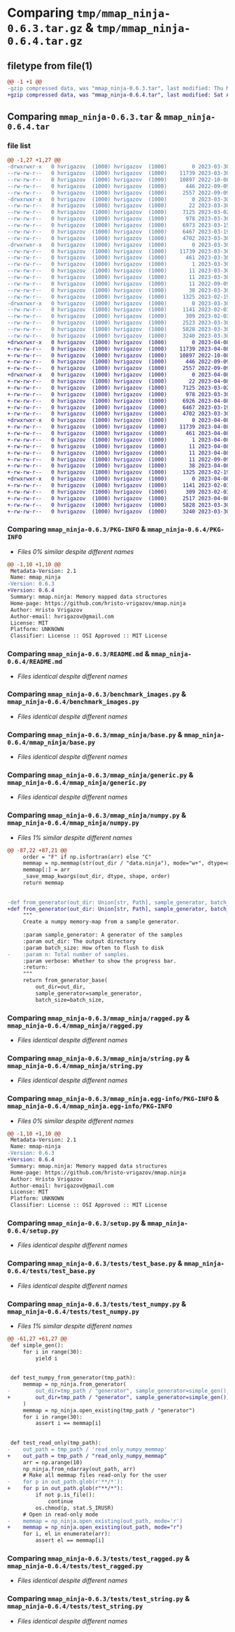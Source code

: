# Comparing `tmp/mmap_ninja-0.6.3.tar.gz` & `tmp/mmap_ninja-0.6.4.tar.gz`

## filetype from file(1)

```diff
@@ -1 +1 @@
-gzip compressed data, was "mmap_ninja-0.6.3.tar", last modified: Thu Mar 30 18:58:38 2023, max compression
+gzip compressed data, was "mmap_ninja-0.6.4.tar", last modified: Sat Apr  8 07:07:21 2023, max compression
```

## Comparing `mmap_ninja-0.6.3.tar` & `mmap_ninja-0.6.4.tar`

### file list

```diff
@@ -1,27 +1,27 @@
-drwxrwxr-x   0 hvrigazov  (1000) hvrigazov  (1000)        0 2023-03-30 18:58:38.023388 mmap_ninja-0.6.3/
--rw-rw-r--   0 hvrigazov  (1000) hvrigazov  (1000)    11739 2023-03-30 18:58:38.023388 mmap_ninja-0.6.3/PKG-INFO
--rw-rw-r--   0 hvrigazov  (1000) hvrigazov  (1000)    10897 2022-10-08 07:05:41.000000 mmap_ninja-0.6.3/README.md
--rw-rw-r--   0 hvrigazov  (1000) hvrigazov  (1000)      446 2022-09-09 05:58:58.000000 mmap_ninja-0.6.3/TODO.md
--rw-rw-r--   0 hvrigazov  (1000) hvrigazov  (1000)     2557 2022-09-09 05:58:58.000000 mmap_ninja-0.6.3/benchmark_images.py
-drwxrwxr-x   0 hvrigazov  (1000) hvrigazov  (1000)        0 2023-03-30 18:58:38.023388 mmap_ninja-0.6.3/mmap_ninja/
--rw-rw-r--   0 hvrigazov  (1000) hvrigazov  (1000)       22 2023-03-30 18:58:24.000000 mmap_ninja-0.6.3/mmap_ninja/__init__.py
--rw-rw-r--   0 hvrigazov  (1000) hvrigazov  (1000)     7125 2023-03-02 15:49:09.000000 mmap_ninja-0.6.3/mmap_ninja/base.py
--rw-rw-r--   0 hvrigazov  (1000) hvrigazov  (1000)      978 2023-03-30 18:58:18.000000 mmap_ninja-0.6.3/mmap_ninja/generic.py
--rw-rw-r--   0 hvrigazov  (1000) hvrigazov  (1000)     6973 2023-03-15 07:45:40.000000 mmap_ninja-0.6.3/mmap_ninja/numpy.py
--rw-rw-r--   0 hvrigazov  (1000) hvrigazov  (1000)     6467 2023-03-19 12:40:14.000000 mmap_ninja-0.6.3/mmap_ninja/ragged.py
--rw-rw-r--   0 hvrigazov  (1000) hvrigazov  (1000)     4702 2023-03-30 18:51:48.000000 mmap_ninja-0.6.3/mmap_ninja/string.py
-drwxrwxr-x   0 hvrigazov  (1000) hvrigazov  (1000)        0 2023-03-30 18:58:38.023388 mmap_ninja-0.6.3/mmap_ninja.egg-info/
--rw-rw-r--   0 hvrigazov  (1000) hvrigazov  (1000)    11739 2023-03-30 18:58:37.000000 mmap_ninja-0.6.3/mmap_ninja.egg-info/PKG-INFO
--rw-rw-r--   0 hvrigazov  (1000) hvrigazov  (1000)      461 2023-03-30 18:58:38.000000 mmap_ninja-0.6.3/mmap_ninja.egg-info/SOURCES.txt
--rw-rw-r--   0 hvrigazov  (1000) hvrigazov  (1000)        1 2023-03-30 18:58:37.000000 mmap_ninja-0.6.3/mmap_ninja.egg-info/dependency_links.txt
--rw-rw-r--   0 hvrigazov  (1000) hvrigazov  (1000)       11 2023-03-30 18:58:37.000000 mmap_ninja-0.6.3/mmap_ninja.egg-info/requires.txt
--rw-rw-r--   0 hvrigazov  (1000) hvrigazov  (1000)       11 2023-03-30 18:58:37.000000 mmap_ninja-0.6.3/mmap_ninja.egg-info/top_level.txt
--rw-rw-r--   0 hvrigazov  (1000) hvrigazov  (1000)       11 2022-09-09 05:58:58.000000 mmap_ninja-0.6.3/requirements.txt
--rw-rw-r--   0 hvrigazov  (1000) hvrigazov  (1000)       38 2023-03-30 18:58:38.023388 mmap_ninja-0.6.3/setup.cfg
--rw-rw-r--   0 hvrigazov  (1000) hvrigazov  (1000)     1325 2023-02-19 17:53:50.000000 mmap_ninja-0.6.3/setup.py
-drwxrwxr-x   0 hvrigazov  (1000) hvrigazov  (1000)        0 2023-03-30 18:58:38.023388 mmap_ninja-0.6.3/tests/
--rw-rw-r--   0 hvrigazov  (1000) hvrigazov  (1000)     1141 2023-02-03 06:54:46.000000 mmap_ninja-0.6.3/tests/test_base.py
--rw-rw-r--   0 hvrigazov  (1000) hvrigazov  (1000)      309 2023-02-03 07:45:29.000000 mmap_ninja-0.6.3/tests/test_generic.py
--rw-rw-r--   0 hvrigazov  (1000) hvrigazov  (1000)     2523 2023-03-30 18:51:48.000000 mmap_ninja-0.6.3/tests/test_numpy.py
--rw-rw-r--   0 hvrigazov  (1000) hvrigazov  (1000)     5828 2023-03-30 18:51:48.000000 mmap_ninja-0.6.3/tests/test_ragged.py
--rw-rw-r--   0 hvrigazov  (1000) hvrigazov  (1000)     3240 2023-03-30 18:51:48.000000 mmap_ninja-0.6.3/tests/test_string.py
+drwxrwxr-x   0 hvrigazov  (1000) hvrigazov  (1000)        0 2023-04-08 07:07:21.389689 mmap_ninja-0.6.4/
+-rw-rw-r--   0 hvrigazov  (1000) hvrigazov  (1000)    11739 2023-04-08 07:07:21.389689 mmap_ninja-0.6.4/PKG-INFO
+-rw-rw-r--   0 hvrigazov  (1000) hvrigazov  (1000)    10897 2022-10-08 07:05:41.000000 mmap_ninja-0.6.4/README.md
+-rw-rw-r--   0 hvrigazov  (1000) hvrigazov  (1000)      446 2022-09-09 05:58:58.000000 mmap_ninja-0.6.4/TODO.md
+-rw-rw-r--   0 hvrigazov  (1000) hvrigazov  (1000)     2557 2022-09-09 05:58:58.000000 mmap_ninja-0.6.4/benchmark_images.py
+drwxrwxr-x   0 hvrigazov  (1000) hvrigazov  (1000)        0 2023-04-08 07:07:21.385689 mmap_ninja-0.6.4/mmap_ninja/
+-rw-rw-r--   0 hvrigazov  (1000) hvrigazov  (1000)       22 2023-04-08 07:06:02.000000 mmap_ninja-0.6.4/mmap_ninja/__init__.py
+-rw-rw-r--   0 hvrigazov  (1000) hvrigazov  (1000)     7125 2023-03-02 15:49:09.000000 mmap_ninja-0.6.4/mmap_ninja/base.py
+-rw-rw-r--   0 hvrigazov  (1000) hvrigazov  (1000)      978 2023-03-30 18:58:18.000000 mmap_ninja-0.6.4/mmap_ninja/generic.py
+-rw-rw-r--   0 hvrigazov  (1000) hvrigazov  (1000)     6926 2023-04-08 07:06:13.000000 mmap_ninja-0.6.4/mmap_ninja/numpy.py
+-rw-rw-r--   0 hvrigazov  (1000) hvrigazov  (1000)     6467 2023-03-19 12:40:14.000000 mmap_ninja-0.6.4/mmap_ninja/ragged.py
+-rw-rw-r--   0 hvrigazov  (1000) hvrigazov  (1000)     4702 2023-03-30 18:51:48.000000 mmap_ninja-0.6.4/mmap_ninja/string.py
+drwxrwxr-x   0 hvrigazov  (1000) hvrigazov  (1000)        0 2023-04-08 07:07:21.385689 mmap_ninja-0.6.4/mmap_ninja.egg-info/
+-rw-rw-r--   0 hvrigazov  (1000) hvrigazov  (1000)    11739 2023-04-08 07:07:21.000000 mmap_ninja-0.6.4/mmap_ninja.egg-info/PKG-INFO
+-rw-rw-r--   0 hvrigazov  (1000) hvrigazov  (1000)      461 2023-04-08 07:07:21.000000 mmap_ninja-0.6.4/mmap_ninja.egg-info/SOURCES.txt
+-rw-rw-r--   0 hvrigazov  (1000) hvrigazov  (1000)        1 2023-04-08 07:07:21.000000 mmap_ninja-0.6.4/mmap_ninja.egg-info/dependency_links.txt
+-rw-rw-r--   0 hvrigazov  (1000) hvrigazov  (1000)       11 2023-04-08 07:07:21.000000 mmap_ninja-0.6.4/mmap_ninja.egg-info/requires.txt
+-rw-rw-r--   0 hvrigazov  (1000) hvrigazov  (1000)       11 2023-04-08 07:07:21.000000 mmap_ninja-0.6.4/mmap_ninja.egg-info/top_level.txt
+-rw-rw-r--   0 hvrigazov  (1000) hvrigazov  (1000)       11 2022-09-09 05:58:58.000000 mmap_ninja-0.6.4/requirements.txt
+-rw-rw-r--   0 hvrigazov  (1000) hvrigazov  (1000)       38 2023-04-08 07:07:21.389689 mmap_ninja-0.6.4/setup.cfg
+-rw-rw-r--   0 hvrigazov  (1000) hvrigazov  (1000)     1325 2023-02-19 17:53:50.000000 mmap_ninja-0.6.4/setup.py
+drwxrwxr-x   0 hvrigazov  (1000) hvrigazov  (1000)        0 2023-04-08 07:07:21.389689 mmap_ninja-0.6.4/tests/
+-rw-rw-r--   0 hvrigazov  (1000) hvrigazov  (1000)     1141 2023-02-03 06:54:46.000000 mmap_ninja-0.6.4/tests/test_base.py
+-rw-rw-r--   0 hvrigazov  (1000) hvrigazov  (1000)      309 2023-02-03 07:45:29.000000 mmap_ninja-0.6.4/tests/test_generic.py
+-rw-rw-r--   0 hvrigazov  (1000) hvrigazov  (1000)     2517 2023-04-08 07:06:23.000000 mmap_ninja-0.6.4/tests/test_numpy.py
+-rw-rw-r--   0 hvrigazov  (1000) hvrigazov  (1000)     5828 2023-03-30 18:51:48.000000 mmap_ninja-0.6.4/tests/test_ragged.py
+-rw-rw-r--   0 hvrigazov  (1000) hvrigazov  (1000)     3240 2023-03-30 18:51:48.000000 mmap_ninja-0.6.4/tests/test_string.py
```

### Comparing `mmap_ninja-0.6.3/PKG-INFO` & `mmap_ninja-0.6.4/PKG-INFO`

 * *Files 0% similar despite different names*

```diff
@@ -1,10 +1,10 @@
 Metadata-Version: 2.1
 Name: mmap_ninja
-Version: 0.6.3
+Version: 0.6.4
 Summary: mmap.ninja: Memory mapped data structures
 Home-page: https://github.com/hristo-vrigazov/mmap.ninja
 Author: Hristo Vrigazov
 Author-email: hvrigazov@gmail.com
 License: MIT
 Platform: UNKNOWN
 Classifier: License :: OSI Approved :: MIT License
```

### Comparing `mmap_ninja-0.6.3/README.md` & `mmap_ninja-0.6.4/README.md`

 * *Files identical despite different names*

### Comparing `mmap_ninja-0.6.3/benchmark_images.py` & `mmap_ninja-0.6.4/benchmark_images.py`

 * *Files identical despite different names*

### Comparing `mmap_ninja-0.6.3/mmap_ninja/base.py` & `mmap_ninja-0.6.4/mmap_ninja/base.py`

 * *Files identical despite different names*

### Comparing `mmap_ninja-0.6.3/mmap_ninja/generic.py` & `mmap_ninja-0.6.4/mmap_ninja/generic.py`

 * *Files identical despite different names*

### Comparing `mmap_ninja-0.6.3/mmap_ninja/numpy.py` & `mmap_ninja-0.6.4/mmap_ninja/numpy.py`

 * *Files 1% similar despite different names*

```diff
@@ -87,22 +87,21 @@
     order = "F" if np.isfortran(arr) else "C"
     memmap = np.memmap(str(out_dir / "data.ninja"), mode="w+", dtype=dtype, shape=shape, order=order)
     memmap[:] = arr
     _save_mmap_kwargs(out_dir, dtype, shape, order)
     return memmap
 
 
-def from_generator(out_dir: Union[str, Path], sample_generator, batch_size: int, n: int, verbose=False) -> np.memmap:
+def from_generator(out_dir: Union[str, Path], sample_generator, batch_size: int, verbose=False) -> np.memmap:
     """
     Create a numpy memory-map from a sample generator.
 
     :param sample_generator: A generator of the samples
     :param out_dir: The output directory
     :param batch_size: How often to flush to disk
-    :param n: Total number of samples.
     :param verbose: Whether to show the progress bar.
     :return:
     """
     return from_generator_base(
         out_dir=out_dir,
         sample_generator=sample_generator,
         batch_size=batch_size,
```

### Comparing `mmap_ninja-0.6.3/mmap_ninja/ragged.py` & `mmap_ninja-0.6.4/mmap_ninja/ragged.py`

 * *Files identical despite different names*

### Comparing `mmap_ninja-0.6.3/mmap_ninja/string.py` & `mmap_ninja-0.6.4/mmap_ninja/string.py`

 * *Files identical despite different names*

### Comparing `mmap_ninja-0.6.3/mmap_ninja.egg-info/PKG-INFO` & `mmap_ninja-0.6.4/mmap_ninja.egg-info/PKG-INFO`

 * *Files 0% similar despite different names*

```diff
@@ -1,10 +1,10 @@
 Metadata-Version: 2.1
 Name: mmap-ninja
-Version: 0.6.3
+Version: 0.6.4
 Summary: mmap.ninja: Memory mapped data structures
 Home-page: https://github.com/hristo-vrigazov/mmap.ninja
 Author: Hristo Vrigazov
 Author-email: hvrigazov@gmail.com
 License: MIT
 Platform: UNKNOWN
 Classifier: License :: OSI Approved :: MIT License
```

### Comparing `mmap_ninja-0.6.3/setup.py` & `mmap_ninja-0.6.4/setup.py`

 * *Files identical despite different names*

### Comparing `mmap_ninja-0.6.3/tests/test_base.py` & `mmap_ninja-0.6.4/tests/test_base.py`

 * *Files identical despite different names*

### Comparing `mmap_ninja-0.6.3/tests/test_numpy.py` & `mmap_ninja-0.6.4/tests/test_numpy.py`

 * *Files 1% similar despite different names*

```diff
@@ -61,27 +61,27 @@
 def simple_gen():
     for i in range(30):
         yield i
 
 
 def test_numpy_from_generator(tmp_path):
     memmap = np_ninja.from_generator(
-        out_dir=tmp_path / "generator", sample_generator=simple_gen(), n=30, batch_size=4, verbose=True
+        out_dir=tmp_path / "generator", sample_generator=simple_gen(), batch_size=4, verbose=True
     )
     memmap = np_ninja.open_existing(tmp_path / "generator")
     for i in range(30):
         assert i == memmap[i]
 
 
 def test_read_only(tmp_path):
-    out_path = tmp_path / 'read_only_numpy_memmap'
+    out_path = tmp_path / "read_only_numpy_memmap"
     arr = np.arange(10)
     np_ninja.from_ndarray(out_path, arr)
     # Make all memmap files read-only for the user
-    for p in out_path.glob(r'**/*'):
+    for p in out_path.glob(r"**/*"):
         if not p.is_file():
             continue
         os.chmod(p, stat.S_IRUSR)
     # Open in read-only mode
-    memmap = np_ninja.open_existing(out_path, mode='r')
+    memmap = np_ninja.open_existing(out_path, mode="r")
     for i, el in enumerate(arr):
         assert el == memmap[i]
```

### Comparing `mmap_ninja-0.6.3/tests/test_ragged.py` & `mmap_ninja-0.6.4/tests/test_ragged.py`

 * *Files identical despite different names*

### Comparing `mmap_ninja-0.6.3/tests/test_string.py` & `mmap_ninja-0.6.4/tests/test_string.py`

 * *Files identical despite different names*

